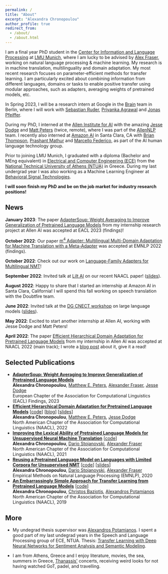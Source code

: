 ```yaml
---
permalink: /
title: "About"
excerpt: "Alexandra Chronopoulou"
author_profile: true
redirect_from: 
  - /about/
  - /about.html
---
```



I am a final year PhD student in the [Center for Information and Language Processing](https://www.cis.uni-muenchen.de/) at [LMU Munich](https://www.en.uni-muenchen.de/index.html), where I am lucky to be advised by [Alex Fraser](https://www.cis.uni-muenchen.de/~fraser/), working on natural language processing & machine learning. My research is in machine translation, multilinguality and domain adaptation. My most recent research focuses on parameter-efficient methods for transfer learning. I am particularly excited about combining information from different languages, domains or tasks to enable positive transfer using modular approaches, such as adapters, averaging weights of pretrained models, etc.

In Spring 2023, I will be a research intern at Google in the [Brain](https://research.google/teams/brain/) team in Berlin, where I will work with [Sebastian Ruder](https://www.ruder.io/), [Priyanka Agrawal](https://sites.google.com/site/priyankaagr17) and [Jonas Pfeiffer](https://pfeiffer.ai/).

During my PhD, I interned at the [Allen Institute for AI](https://allenai.org/) with the amazing [Jesse Dodge](https://jessedodge.github.io/) and [Matt Peters](https://scholar.google.com/citations?user=K5nCPZwAAAAJ&hl=en) (twice, remote), where I was part of the [AllenNLP](https://allenai.org/allennlp) team. I recently also interned at [Amazon AI](https://aws.amazon.com/machine-learning/) in Santa Clara, CA with [Brian Thompson](https://thompsonb.github.io/), [Prashant Mathur](http://mtresearcher.github.io/) and [Marcello Federico](https://www.marcellofederico.net), as part of the AI human language technology group.


Prior to joining LMU Munich, I graduated with a diploma (Bachelor and MEng equivalent) in [Electrical and Computer Engineering (ECE)](https://www.ece.ntua.gr/en) from the [National Technical University of Athens (NTUA)](https://www.ntua.gr/en/) in Greece. During my last undergrad year I was also working as a Machine Learning Engineer at [Behavioral Signal Technologies](https://behavioralsignals.com/). 


<b>I will soon finish my PhD and be on the job market for industry research positions!</b>


 <h2>News</h2>

<b>January 2023</b>: The paper [AdapterSoup: Weight Averaging to Improve Generalization of Pretrained Language Models](https://arxiv.org/pdf/2302.07027.pdf) from my internship research project at Allen AI was accepted at EACL 2023 (findings)!


<b>October 2022</b>: Our paper [m<sup>4</sup> Adapter: Multilingual Multi-Domain Adaptation for Machine Translation with a Meta-Adapter](https://arxiv.org/abs/2210.11912) was accepted at EMNLP 2022 (findings).

<b>October 2022</b>: Check out our work on [Language-Family Adapters for Multilingual NMT](https://arxiv.org/pdf/2209.15236.pdf)! 

<b>September 2022</b>: Invited talk at [Lilt AI](https://lilt.com/) on our recent NAACL paper! 
([slides](https://alexandra-chron.github.io/files/hierdomadapt.pdf)).

<b>August 2022</b>: Happy to share that I started an internship at Amazon AI in Santa Clara, California! I will spend this fall working on speech translation with the Doubtfire team. 

<b>June 2022</b>: Invited talk at the [DG CNECT workshop](https://lr-coordination.eu/workshop4) on large language models ([slides](https://alexandra-chron.github.io/files/talk_dgcnect.pdf)).

<b>May 2022</b>: Excited to start another internship at Allen AI, working with Jesse Dodge and Matt Peters!

<b>April 2022</b>: The paper [Efficient Hierarchical Domain Adaptation for Pretrained Language Models](https://aclanthology.org/2022.naacl-main.96.pdf) from my internship in Allen AI was accepted at NAACL 2022 (main track); I wrote a [blog post](https://blog.allenai.org/efficient-hierarchical-domain-adaptation-using-pretrained-language-models-fdd04c001230) about it, give it a read!

<!-- <b>July 2021</b>: Started an internship at Allen AI, working with [Jesse Dodge](https://jessedodge.github.io/) and [Matt Peters](https://scholar.google.com/citations?user=K5nCPZwAAAAJ&hl=en)! -->

<!-- <b>March 2021</b>: 1 paper accepted at NAACL 2021: [Improving the Lexical Ability of Pretrained Language Models for Unsupervised NMT](https://www.aclweb.org/anthology/2021.naacl-main.16.pdf) (main conf.)

<b>September 2020</b>: 2 papers accepted at EMNLP 2020: [Reusing a Pretrained Language Model on Languages with Limited Corpora for Unsupervised NMT](https://aclanthology.org/2020.emnlp-main.214.pdf) (main conf.) and [Domain Adversarial Fine-Tuning as an Effective Regularizer](https://aclanthology.org/2020.findings-emnlp.278.pdf) (findings)

<b>July 2020</b>: Our system ranked first in the WMT 2020 Unsupervised Translation Shared Task (translation system between Upper Sorbian and German). <br> -->

 <h2>Selected Publications</h2>

<!-- [<a href="https://alexandra-chron.github.io/publications/">AdapterSoup: Weight Averaging to Improve Generalization of Pretrained Language Models</a>] -->

<ul class="sparse-list">
          <li>
          <b><a  href="https://arxiv.org/pdf/2302.07027.pdf">AdapterSoup: Weight Averaging to Improve Generalization of Pretrained Language Models</a></b> <br/>
          <b>Alexandra Chronopoulou</b>, <a href="https://scholar.google.com/citations?user=K5nCPZwAAAAJ&hl=en">Matthew E. Peters</a>, <a href="https://www.cis.uni-muenchen.de/~fraser/">Alexander Fraser</a>, <a href="https://jessedodge.github.io/">Jesse Dodge</a> <br/>
          European Chapter of the Association for Computational Linguistics (EACL) Findings, 2023<br/>
        </li>
            <li>
           <b><a  href="https://aclanthology.org/2022.naacl-main.96.pdf">Efficient Hierarchical Domain Adaptation for Pretrained Language Models</a></b>          
          [<a href="https://github.com/alexandra-chron/hierarchical-domain-adaptation" class="link-in-list">code</a>]
          [<a href="https://blog.allenai.org/efficient-hierarchical-domain-adaptation-using-pretrained-language-models-fdd04c001230">blog</a>]
          [<a href="https://alexandra-chron.github.io/files/eff_hier_dom_adapt.pdf" class="link-in-list">slides</a>] <br/>
          <b>Alexandra Chronopoulou</b>, <a href="https://scholar.google.com/citations?user=K5nCPZwAAAAJ&hl=en">Matthew E. Peters</a>, <a href="https://jessedodge.github.io/">Jesse Dodge</a> <br/>
          North American Chapter of the Association for Computational Linguistics (NAACL), 2022<br/>
          <!-- [<a href="https://aclanthology.org/2022.naacl-main.96.pdf">paper</a>] -->
        </li>
          <li>
          <b><a href="https://www.aclweb.org/anthology/2021.naacl-main.16.pdf">Improving the Lexical Ability of Pretrained Language Models for Unsupervised Neural Machine Translation</a></b>
          [<a href="https://github.com/alexandra-chron/lexical_xlm_relm" class="link-in-list">code</a>] <br/>
          <b>Alexandra Chronopoulou</b>, <a href="https://www.cis.lmu.de/~dario/">Dario Stojanovski</a>, <a href="https://www.cis.uni-muenchen.de/~fraser/">Alexander Fraser</a> <br/>
          North American Chapter of the Association for Computational Linguistics (NAACL), 2021<br/>
          <!-- [<a href="https://www.aclweb.org/anthology/2021.naacl-main.16.pdf">paper</a>] -->
        </li>
        <li>
          <b><a href="https://www.aclweb.org/anthology/2020.emnlp-main.214.pdf">Reusing a Pretrained Language Model on Languages with Limited Corpora for Unsupervised NMT</a></b>         [<a href="https://github.com/alexandra-chron/relm_unmt">code</a>]
          [<a href="https://alexandra-chron.github.io/files/relm.pdf" class="link-in-list">slides</a>]<br/>
          <b>Alexandra Chronopoulou</b>, <a href="https://www.cis.lmu.de/~dario/">Dario Stojanovski</a>, <a href="https://www.cis.uni-muenchen.de/~fraser/">Alexander Fraser</a> <br/>
          Empirical Methods on Natural Language Processing (EMNLP), 2020 <br/>
          <!-- [<a href="https://www.aclweb.org/anthology/2020.emnlp-main.214.pdf" class="link-in-list">paper</a>] -->
        </li>
        <li>
          <b><a href="https://www.aclweb.org/anthology/N19-1213.pdf">An Embarrassingly Simple Approach for Transfer Learning from Pretrained Language Models</a></b>  [<a href="https://github.com/alexandra-chron/siatl" class="link-in-list">code</a>] <br/>
          <b>Alexandra Chronopoulou</b>, <a href="https://cbaziotis.github.io/">Christos Baziotis</a>, <a href="https://slp-ntua.github.io/potam/">Alexandros Potamianos</a> <br/>
          North American Chapter of the Association for Computational Linguistics (NAACL), 2019<br/>
          <!-- [<a href="https://www.aclweb.org/anthology/N19-1213.pdf" class="link-in-list">paper</a>] -->
        </li>

</ul>


 <h2>More</h2>

- My undegrad thesis supervisor was [Alexandros Potamianos](https://slp-ntua.github.io/potam/). I spent a good part of my last undegrad years in the Speech and Language Processing group of ECE, NTUA. Thesis: [Transfer Learning with Deep Neural Networks for Sentiment Analysis and Semantic Modeling](https://alexandra-chron.github.io/files/thesis_achronopoulou.pdf).

- I am from Athens, Greece and I enjoy literature, movies, the sea, summers in Greece, [Thanassis'](https://www.youtube.com/channel/UC4tLNPEm2HYi2UG7z78MfsQ) concerts, receiving weird looks for not having watched GoT, padel, and travelling. 
